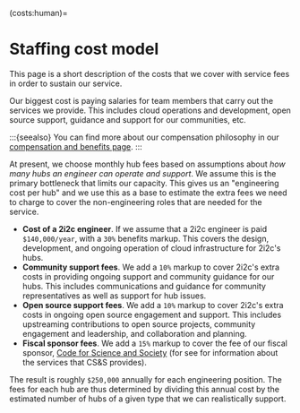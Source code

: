 (costs:human)=
# Staffing cost model

This page is a short description of the costs that we cover with service fees in order to sustain our service.

Our biggest cost is paying salaries for team members that carry out the services we provide.
This includes cloud operations and development, open source support, guidance and support for our communities, etc.

:::{seealso}
You can find more about our compensation philosophy in our [compensation and benefits page](https://team-compass.2i2c.org/en/latest/hr/compensation.html).
:::

At present, we choose monthly hub fees based on assumptions about _how many hubs an engineer can operate and support_.
We assume this is the primary bottleneck that limits our capacity.
This gives us an "engineering cost per hub" and we use this as a base to estimate the extra fees we need to charge to cover the non-engineering roles that are needed for the service.

- **Cost of a 2i2c engineer**. If we assume that a 2i2c engineer is paid `$140,000/year`, with a `30%` benefits markup. This covers the design, development, and ongoing operation of cloud infrastructure for 2i2c's hubs.
- **Community support fees**. We add a `10%` markup to cover 2i2c's extra costs in providing ongoing support and community guidance for our hubs. This includes communications and guidance for community representatives as well as support for hub issues.
- **Open source support fees**. We add a `10%` markup to cover 2i2c's extra costs in ongoing open source engagement and support. This includes upstreaming contributions to open source projects, community engagement and leadership, and collaboration and planning.
- **Fiscal sponsor fees**. We add a `15%` markup to cover the fee of our fiscal sponsor, [Code for Science and Society](https://codeforscience.org/) (for see [](structure:fiscal-sponsor) for information about the services that CS&S provides).

The result is roughly `$250,000` annually for each engineering position.
The fees for each hub are thus determined by dividing this annual cost by the estimated number of hubs of a given type that we can realistically support.
